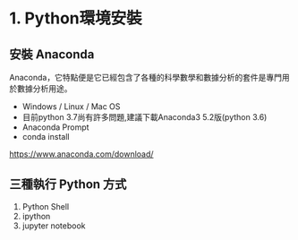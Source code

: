 # 1. Python環境安裝
## 安裝 Anaconda
Anaconda，它特點便是它已經包含了各種的科學數學和數據分析的套件是專門用於數據分析用途。
- Windows / Linux / Mac OS
- 目前python 3.7尚有許多問題,建議下載Anaconda3 5.2版(python 3.6)
- Anaconda Prompt
- conda install

https://www.anaconda.com/download/

## 三種執行 Python 方式
1. Python Shell
2. ipython
3. jupyter notebook
